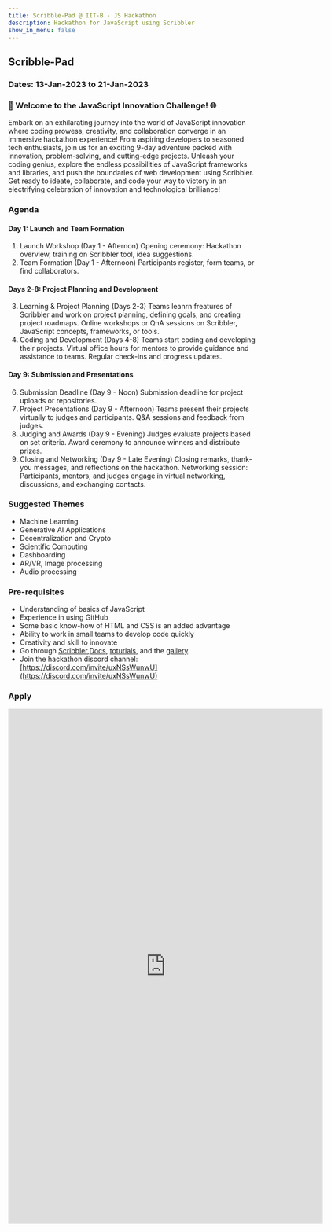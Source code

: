 ```yaml
---
title: Scribble-Pad @ IIT-B - JS Hackathon 
description: Hackathon for JavaScript using Scribbler 
show_in_menu: false
---
```

## Scribble-Pad 

### Dates: 13-Jan-2023 to 21-Jan-2023

### 🚀 Welcome to the JavaScript Innovation Challenge! 🌐

Embark on an exhilarating journey into the world of JavaScript innovation where coding prowess, creativity, and collaboration converge in an immersive  hackathon experience! From aspiring developers to seasoned tech enthusiasts, join us for an exciting 9-day adventure packed with innovation, problem-solving, and cutting-edge projects. Unleash your coding genius, explore the endless possibilities of JavaScript frameworks and libraries, and push the boundaries of web development using Scribbler. Get ready to ideate, collaborate, and code your way to victory in an electrifying celebration of innovation and technological brilliance!

### Agenda

#### Day 1: Launch and Team Formation
1. Launch Workshop (Day 1 - Afternon)
Opening ceremony: Hackathon overview, training on Scribbler tool, idea suggestions.
2. Team Formation (Day 1 - Afternoon)
Participants register, form teams, or find collaborators.

#### Days 2-8: Project Planning and Development
3. Learning & Project Planning (Days 2-3)
Teams leanrn freatures of Scribbler and work on project planning, defining goals, and creating project roadmaps.
Online workshops or QnA sessions on Scribbler, JavaScript concepts, frameworks, or tools.
4. Coding and Development (Days 4-8)
Teams start coding and developing their projects.
Virtual office hours for mentors to provide guidance and assistance to teams.
Regular check-ins and progress updates.

#### Day 9: Submission and Presentations
6. Submission Deadline (Day 9 - Noon)
Submission deadline for project uploads or repositories.
7. Project Presentations (Day 9 - Afternoon)
Teams present their projects virtually to judges and participants.
Q&A sessions and feedback from judges.
8. Judging and Awards (Day 9 - Evening)
Judges evaluate projects based on set criteria.
Award ceremony to announce winners and distribute prizes.
9. Closing and Networking (Day 9 - Late Evening)
Closing remarks, thank-you messages, and reflections on the hackathon.
Networking session: Participants, mentors, and judges engage in virtual networking, discussions, and exchanging contacts.

### Suggested Themes
- Machine Learning
- Generative AI Applications
- Decentralization and Crypto
- Scientific Computing
- Dashboarding
- AR/VR, Image processing
- Audio processing

### Pre-requisites
- Understanding of basics of JavaScript
- Experience in using GitHub
- Some basic know-how of HTML and CSS is an added advantage
- Ability to work in small teams to develop code quickly
- Creativity and skill to innovate
- Go through [Scribbler](https://app.scribbler.live),[Docs](/docs.html), [toturials](/tutorials/), and the [gallery](samples.html).
- Join the hackathon discord channel: [https://discord.com/invite/uxNSsWunwU](https://discord.com/invite/uxNSsWunwU)


### Apply
<iframe src="https://docs.google.com/forms/d/e/1FAIpQLSetd09Lde09WcK1Kr6okorjSS_ZJxaX85D7OYA6s0uQYgIk8Q/viewform?embedded=true" width="640" height="1048" frameborder="0" marginheight="0" marginwidth="0">Loading…</iframe>
